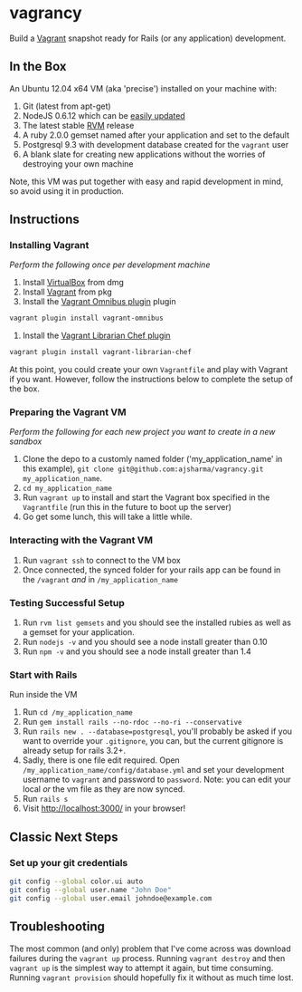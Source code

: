 vagrancy
========

Build a [Vagrant](http://www.vagrantup.com/) snapshot ready for Rails (or any application) development.

## In the Box

An Ubuntu 12.04 x64 VM (aka 'precise') installed on your machine with:

1. Git (latest from apt-get)
2. NodeJS 0.6.12 which can be [easily updated](https://github.com/joyent/node/wiki/Installing-Node.js-via-package-manager)
1. The latest stable [RVM](http://rvm.io/) release
1. A ruby 2.0.0 gemset named after your application and set to the default
1. Postgresql 9.3 with development database created for the `vagrant` user
1. A blank slate for creating new applications without the worries of destroying your own machine

Note, this VM was put together with easy and rapid development in mind, so avoid using it in production.

## Instructions

### Installing Vagrant

_Perform the following once per development machine_

1. Install [VirtualBox](https://www.virtualbox.org/) from dmg
1. Install [Vagrant](http://www.vagrantup.com/) from pkg
1. Install the [Vagrant Omnibus plugin](https://github.com/chef/vagrant-omnibus) plugin

```sh
vagrant plugin install vagrant-omnibus
```

1. Install the [Vagrant Librarian Chef plugin](https://github.com/jimmycuadra/vagrant-librarian-chef)

```sh
vagrant plugin install vagrant-librarian-chef
```


At this point, you could create your own `Vagrantfile` and play with Vagrant if you want. However, follow the instructions below to complete the setup of the box.

### Preparing the Vagrant VM

_Perform the following for each new project you want to create in a new sandbox_

1. Clone the depo to a customly named folder ('my_application_name' in this example), `git clone git@github.com:ajsharma/vagrancy.git my_application_name`.
1. `cd my_application_name`
1. Run `vagrant up` to install and start the Vagrant box specified in the `Vagrantfile` (run this in the future to boot up the server)
1. Go get some lunch, this will take a little while.

### Interacting with the Vagrant VM

1. Run `vagrant ssh` to connect to the VM box
1. Once connected, the synced folder for your rails app can be found in the `/vagrant` _and_ in `/my_application_name`

### Testing Successful Setup
1. Run `rvm list gemsets` and you should see the installed rubies as well as a gemset for your application.
1. Run `nodejs -v` and you should see a node install greater than 0.10
1. Run `npm -v` and you should see a node install greater than 1.4

### Start with Rails

Run inside the VM

1. Run `cd /my_application_name`
1. Run `gem install rails --no-rdoc --no-ri --conservative`
1. Run `rails new . --database=postgresql`, you'll probably be asked if you want to override your `.gitignore`, you can, but the current gitignore is already setup for rails 3.2+.
1. Sadly, there is one file edit required.  Open `/my_application_name/config/database.yml` and set your development username to `vagrant` and password to `password`. Note: you can edit your local _or_ the vm file as they are now synced.
1. Run `rails s`
1. Visit [http://localhost:3000/](http://localhost:3000/) in your browser!

## Classic Next Steps

### Set up your git credentials

```bash
git config --global color.ui auto
git config --global user.name "John Doe"
git config --global user.email johndoe@example.com
```

## Troubleshooting

The most common (and only) problem that I've come across was download failures during the `vagrant up` process.  Running `vagrant destroy` and then `vagrant up` is the simplest way to attempt it again, but time consuming.  Running `vagrant provision` should hopefully fix it without as much time lost.

